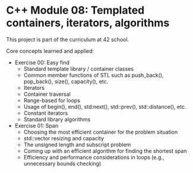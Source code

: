 # C++ Module 08: Templated containers, iterators, algorithms

This project is part of the curriculum at 42 school.

Core concepts learned and applied:
- Exercise 00: Easy find
  - Standard template library / container classes
  - Common member functions of STL such as push_back(), pop_back(), size(), capacity(), etc.
  - Iterators
  - Container traversal
  - Range-based for loops
  - Usage of begin(), end(), std:next(), std::prev(), std::distance(), etc.
  - Constant iterators
  - Standard library algorithms
- Exercise 01: Span
  - Choosing the most efficient container for the problem situation
  - std::vector resizing and capacity
  - The unsigned length and subscript problem
  - Coming up with an efficient algorithm for finding the shortest span
  - Efficiency and performance considerations in loops (e.g., unnecessary bounds checking)
